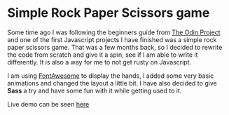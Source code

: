 # Simple **Rock Paper Scissors** game
Some time ago I was following the beginners guide from [The Odin Project](https://theodinproject.com) and one of the first Javascript projects I have finished was a simple rock paper scissors game. That was a few months back, so I decided to rewrite the code from scratch and give it a spin, see if I am able to write it differently. It is also a way for me to not get rusty on Javascript.

I am using [FontAwesome](https://fontawesome.com) to display the hands, I added some very basic animations and changed the layout a little bit. I have also decided to give **Sass** a try and have some fun with it while getting used to it. 

Live demo can be seen [here](https://daniel-ulises.io/rockpaperscissors)